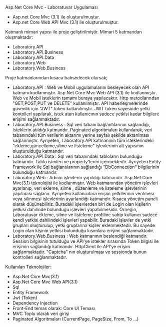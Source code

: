 Asp.Net Core Mvc - Laboratuvar Uygulaması

* Asp.net Core Mvc (3.1) ile oluşturulmuştur.
* Asp.net Core Web API Mvc (3.1) ile oluşturulmuştur.

Katmanlı mimari yapısı ile proje geliştirilmiştir. Mimari 5 katmandan oluşmaktadır:
  * Laboratory.API
  * Laboratory.API.Business
  * Laboratory.API.Data
  * Laboratory.Web
  * Laboratory.Web.Business

Proje katmanlarından kısaca bahsedecek olursak; 
  - Laboratory.API : Web ve Mobil uygulamalarını besleyecek olan API katmanı kodlanmıştır. Asp.Net Core Mvc Web API (3.1) ile kodlanmıştır.  Web ve Mobil isteklerin tamamı buraya                     yapılacaktır. Http metodlarından "GET,POST,PUT ve DELETE" kullanılmıştır. API haberleşmelerinde güvenlik için "JWT" token kullanılmıştır. JWT token sayesinde                     yetki kontolleri yapılarak, istek atan kullanıcının sadece yetkisi kadar bilgilere erişimi sağlanmaktadır.
  - Laboratory.API.Business : Sql veri tabanı bağlantılarının sağlandığı, isteklerin atıldığı katmandır. Paginated algoritmaları kullanılarak, veri tabanındaki tüm verilerin                         aktarımı yerine sayfalı şekilde aktarılması sağlanmıştır. Ayrıyeten, Laboratory.API katmanının tüm isteklerindeki "ekleme,güncelleme,silme ve listeleme"                           işlevlerinin alt yapısının oluşturulduğu katmandır.
  - Laboratory.API.Data : Sql veri tabanındaki tabloların bulunduğu katmandır. Tablo isimleri ve property'lerini içermektedir. Ayrıyeten Entity Framework ile Sql bağlantılarının                     sağlandığı "DbConnection" bilgilerinin bulunduğu katmandır.
  - Laboratory.Web : Admin işlevlerin yapıldığı katmandır. Asp.Net Core Mvc(3.1) teknolojisi ile kodlanmıştır. Web katmanından yönetim işlevleri ayarlanıp, veri ekleme, silme ,                      düzenleme ve listeleme işlevlerinin yapılması sağlanır. Ayrıyeten kullanıcılara erişim yetkilerinin verilmesi veya silinmesi işlevlerinin ayarlandığı                            katmandır. Kısaca yönetim paneli olarak düşünebiliriz. Buradaki işlevlerden biri de Login olan kişilerin yetkisi dahilinde bulunduğu işlevleri yapabilmesidir.
                   Örneğin, Laboratuvar ekleme, silme ve listeleme profiline sahip kullanıcı sadece kendi yetkisi dahilindeki işlevleri yapabilir. Buradaki işlevler de yetki grupları                    oluşturulup, yetki gruplarına kişiler eklenmektedir. Bu sayede Login olan kişinin yetkisi bulunduğu kısımlara erişimi sağlanmaktadır.
  - Laboratory.Web.Business : Web katmanının beslendiği katmandır. Session bilgisinin tutulduğu ve API'ye istekler sırasında Token bilgisi ile erişimin sağlandığı katmandır.                          HttpClient ile API'ye erişim sağlanmaktadır. "Captcha" nın oluşturulması ve sessionda bunun kontrolleri sağlanmaktadır.
 
Kullanılan Teknolojiler:
 - Asp.Net Core Mvc(3.1)
 - Asp.Net Core Mvc Web API(3.1)
 - Sql
 - Entity Framework
 - Jwt (Token)
 - Dependency Injection
 - Front-End temas olarak:  Core UI Teması
 - MVC Toplu olarak veri girişi
 - Paginated Algoritmaları (CurrentPage, PageSize, From, To ...)
